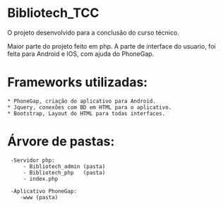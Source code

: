 # Bibliotech_TCC
O projeto desenvolvido para a conclusão do curso técnico.

  Maior parte do projeto feito em php. A parte de interface do usuario, foi feita para Android e IOS, com ajuda do PhoneGap.
  
  # Frameworks utilizadas: 
    * PhoneGap, criação do aplicativo para Android.
    * Jquery, conexões com BD em HTML para o aplicativo.
    * Bootstrap, Layout do HTML para todas interfaces.
                         
  # Árvore de pastas:
  
     -Servidor php:
         - Bibliotech_admin (pasta)
         - Bibliotech_php   (pasta)
         - index.php

     -Aplicativo PhoneGap:
        -www (pasta)
